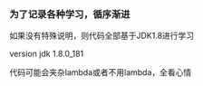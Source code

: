 ### 为了记录各种学习，循序渐进

如果没有特殊说明，则代码全部基于JDK1.8进行学习
    
version jdk 1.8.0_181

代码可能会夹杂lambda或者不用lambda，全看心情